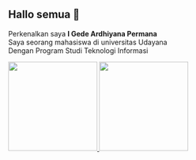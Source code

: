 ## Hallo semua 👋<br>

Perkenalkan saya **I Gede Ardhiyana Permana**<br>
Saya seorang mahasiswa di universitas Udayana<br>
Dengan Program Studi Teknologi Informasi

<p align="left">
<a href="https://github.com/ardhi024">
  <img height="180em" src="https://github-readme-stats-eight-theta.vercel.app/api?username=ardhi024&show_icons=true&theme=algolia&include_all_commits=true&count_private=true"/>
  <img height="180em" src="https://github-readme-stats-eight-theta.vercel.app/api/top-langs/?username=ardhi024&layout=compact&theme=algolia"/>
</a>
</p>
<!--
**ardhi024/ardhi024** is a ✨ _special_ ✨ repository because its `README.md` (this file) appears on your GitHub profile.

Here are some ideas to get you started:

- 🔭 I’m currently working on ...
- 🌱 I’m currently learning ...
- 👯 I’m looking to collaborate on ...
- 🤔 I’m looking for help with ...
- 💬 Ask me about ...
- 📫 How to reach me: ...
- 😄 Pronouns: ...
- ⚡ Fun fact: ...
-->
